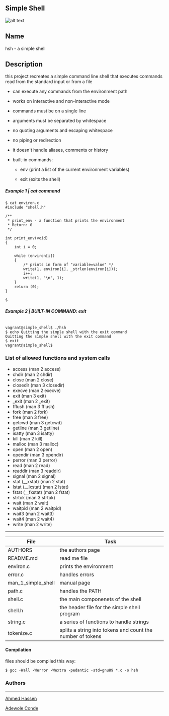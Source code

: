Simple Shell
---
![alt text](https://s3.amazonaws.com/intranet-projects-files/holbertonschool-low_level_programming/235/shell.jpeg)

## Name

hsh - a simple shell

## Description

this project recreates a simple command line shell that executes commands read from the standard input or from a file

* can execute any commands from the environment path
* works on interactive and non-interactive mode
* commands must be on a single line
* arguments must be separated by whitespace
* no quoting arguments and escaping whitespace
* no piping or redirection
* it doesn't handle aliases, comments or  history
* built-in commands:

  - env (print a list of the current environment variables)

  - exit (exits the shell)

##### Example 1 | cat command

```
$ cat environ.c
#include "shell.h"

/**
 * print_env - a function that prints the environment
 * Return: 0
 */

int print_env(void)
{
	int i = 0;

	while (environ[i])
	{
		/* prints in form of "variable=value" */
		write(1, environ[i], _strlen(environ[i]));
		i++;
		write(1, "\n", 1);
	}
	return (0);
}

$

```

##### Example 2 | BUILT-IN COMMAND: exit

```

vagrant@simple_shell$ ./hsh
$ echo Quitting the simple shell with the exit command
Quitting the simple shell with the exit command
$ exit
vagrant@simple_shell$

```

### List of allowed functions and system calls
* access (man 2 access)
* chdir (man 2 chdir)
* close (man 2 close)
* closedir (man 3 closedir)
* execve (man 2 execve)
* exit (man 3 exit)
* _exit (man 2 _exit)
* fflush (man 3 fflush)
* fork (man 2 fork)
* free (man 3 free)
* getcwd (man 3 getcwd)
* getline (man 3 getline)
* isatty (man 3 isatty)
* kill (man 2 kill)
* malloc (man 3 malloc)
* open (man 2 open)
* opendir (man 3 opendir)
* perror (man 3 perror)
* read (man 2 read)
* readdir (man 3 readdir)
* signal (man 2 signal)
* stat (__xstat) (man 2 stat)
* lstat (__lxstat) (man 2 lstat)
* fstat (__fxstat) (man 2 fstat)
* strtok (man 3 strtok)
* wait (man 2 wait)
* waitpid (man 2 waitpid)
* wait3 (man 2 wait3)
* wait4 (man 2 wait4)
* write (man 2 write)

---
File|Task
---|---
AUTHORS | the authors page
README.md | read me file
environ.c | prints the environment
error.c | handles errors
man_1_simple_shell | manual page
path.c | handles the PATH
shell.c | the main componenets of the shell
shell.h | the header file for the simple shell program
string.c | a series of functions to handle strings
tokenize.c | splits a string into tokens and count the number of tokens

#### Compilation

files should be compiled this way:

```$ gcc -Wall -Werror -Wextra -pedantic -std=gnu89 *.c -o hsh```

### Authors
-----------

[Ahmed Hassen](https://github.com/ewex25)

[Adewole Conde](https://github.com/phatboislym)
